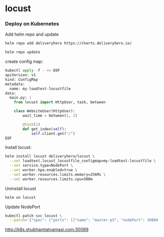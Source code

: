 # locust


### Deploy on Kubernetes

Add helm repo and update
```bash
helm repo add deliveryhero https://charts.deliveryhero.io/

helm repo update
```

create config map:
```python
kubectl apply -f - << EOF
apiVersion: v1
kind: ConfigMap
metadata:
  name: my-loadtest-locustfile
data:
  main.py: |
    from locust import HttpUser, task, between

    class WebsiteUser(HttpUser):
        wait_time = between(1, 2)

        @task(1)
        def get_index(self):
            self.client.get("/")
EOF
```

Install locust:
```bash
helm install locust deliveryhero/locust \
  --set loadtest.locust_locustfile_configmap=my-loadtest-locustfile \
  --set service.type=NodePort \
  --set worker.hpa.enabled=true \
  --set worker.resources.limits.memory=256Mi \
  --set worker.resources.limits.cpu=500m
```

Uninstall locust
```bash
helm un locust
```

Update NodePort
```bash
kubectl patch svc locust \
  --patch='{"spec": {"ports": [{"name": "master-p3", "nodePort": 30089, "port": 8089}]}}'
```

http://k8s.shubhamtatvamasi.com:30089
